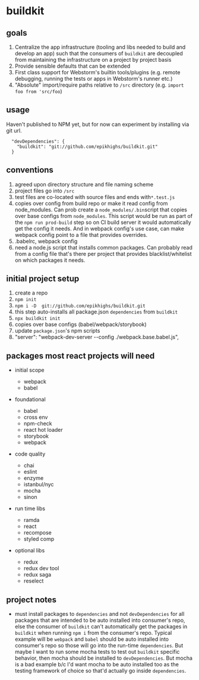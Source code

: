 # buildkit

## goals
1. Centralize the app infrastructure (tooling and libs needed to build and develop an app) such that the consumers of `buildkit` are decoupled from maintaining the infrastructure on a project by project basis
1. Provide sensible defaults that can be extended
1. First class support for Webstorm's builtin tools/plugins (e.g. remote debugging, running the tests or apps in Webstorm's runner etc.)
1. "Absolute" import/require paths relative to `/src` directory (e.g. `import foo from 'src/foo`)

## usage

Haven't published to NPM yet, but for now can experiment by installing via git url.

```
  "devDependencies": {
    "buildkit": "git://github.com/epikhighs/buildkit.git"
  }
```

## conventions
1. agreed upon directory structure and file naming scheme
  1. project files go into `/src`
  1. test files are co-located with source files and ends with`*.test.js`
1. copies over config from build repo or make it read config from node_modules.  Can prob create a `node_modules/.bin`script that copies over base configs from `node_modules`.  This script would be run as part of the `npm run prod-build` step so on CI build server it would automatically get the config it needs.  And in webpack config's use case, can make webpack config point to a file that provides overrides.
  1. .babelrc, webpack config
1. need a node.js script that installs common packages.  Can probably read from a config file that's there per project that provides blacklist/whitelist on which packages it needs.

## initial project setup
1. create a repo
1. `npm init`
1. `npm i -D  git://github.com/epikhighs/buildkit.git`
  1. this step auto-installs all package.json `dependencies` from `buildkit`
1. `npx buildkit init`
  1. copies over base configs (babel/webpack/storybook)
1. update `package.json`'s npm scripts
  1. "server": "webpack-dev-server --config ./webpack.base.babel.js",

## packages most react projects will need ##
- initial scope
  - webpack
  - babel

- foundational
  - babel
  - cross env
  - npm-check
  - react hot loader
  - storybook
  - webpack
- code quality
  - chai
  - eslint
  - enzyme
  - istanbul/nyc
  - mocha
  - sinon
- run time libs
  - ramda
  - react
  - recompose
  - styled comp
- optional libs
  - redux
  - redux dev tool
  - redux saga
  - reselect
  
  
## project notes
- must install packages to `dependencies` and not `devDependencies` for all packages that are intended to be auto installed into consumer's repo, else the consumer of `buildkit` can't automatically get the packages in `buildkit` when running `npm i` from the consumer's repo.  Typical example will be `webpack` and `babel` should be auto installed into consumer's repo so those will go into the run-time `dependencies`.  But maybe I want to run some mocha tests to test out `buildkit` specific behavior, then mocha should be installed to `devDependencies`. But mocha is a bad example b/c I'd want mocha to be auto installed too as the testing framework of choice so that'd actually go inside `dependencies`.